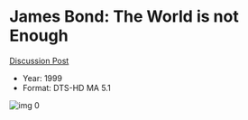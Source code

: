 # James Bond: The World is not Enough

[Discussion Post](https://www.avsforum.com/threads/bass-eq-for-filtered-movies.2995212/post-56957312)

* Year: 1999
* Format: DTS-HD MA 5.1

![img 0](https://i.imgur.com/Q7sm6YT.jpg)

